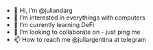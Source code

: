 - 👋 Hi, I’m @juliandarg
- 👀 I’m interested in everythings with computers
- 🌱 I’m currently learning DeFi
- 💞️ I’m looking to collaborate on - just ping me
- 📫 How to reach me @juliargentina at telegram

<!---
juliandarg/juliandarg is a ✨ special ✨ repository because its `README.md` (this file) appears on your GitHub profile.
You can click the Preview link to take a look at your changes.
--->

